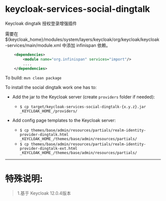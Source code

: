 # keycloak-services-social-dingtalk

Keycloak dingtalk 授权登录增强插件


需要在 ${keycloak_home}/modules/system/layers/keycloak/org/keycloak/keycloak-services/main/module.xml
 中添加 infinispan 依赖。

```xml
    <dependencies>
        <module name="org.infinispan" services="import"/>
        ....
    </dependencies>
```

To build:
`mvn clean package`

To install the social dingtalk work one has to:

* Add the jar to the Keycloak server (create `providers` folder if needed):
  * `$ cp target/keycloak-services-social-dingtalk-{x.y.z}.jar _KEYCLOAK_HOME_/providers/` 

* Add config page templates to the Keycloak server:
  * `$ cp themes/base/admin/resources/partials/realm-identity-provider-dingtalk.html _KEYCLOAK_HOME_/themes/base/admin/resources/partials/`
  * `$ cp themes/base/admin/resources/partials/realm-identity-provider-dingtalk-ext.html _KEYCLOAK_HOME_/themes/base/admin/resources/partials/`

-----------------------------------------------------------------
特殊说明:
=========================================================
> 1.基于 Keycloak 12.0.4版本



